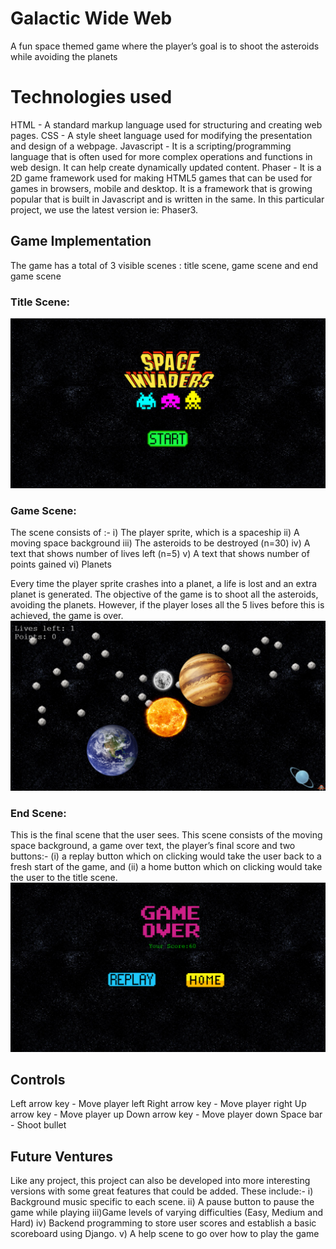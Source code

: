 # Galactic Wide Web
A fun space themed game where the player’s goal is to shoot the asteroids while avoiding the planets

# Technologies used
HTML - A standard markup language used for structuring and creating web pages. 
CSS - A style sheet language used for modifying the presentation and design of a webpage. 
Javascript - It is a scripting/programming language that is often used for more complex operations and functions in web design. It can help create dynamically updated content.
Phaser - It is a 2D game framework used for making HTML5 games that can be used for games in browsers, mobile and desktop. It is a framework that is growing popular that is built in Javascript and is written in the same. In this particular project, we use the latest version ie: Phaser3.

## Game Implementation
The game has a total of 3 visible scenes : title scene, game scene and end game scene

### Title Scene:
![image 1](/assets/readme/titleScene.png)

### Game Scene:
The scene consists of :-
i)   The player sprite, which is a spaceship
ii)  A moving space background
iii) The asteroids to be destroyed (n=30)
iv)  A text that shows number of lives left (n=5)
v)   A text that shows number of points gained
vi) Planets

Every time the player sprite crashes into a planet, a life is lost and an extra planet is generated. The objective of the game is to shoot all the asteroids, avoiding the planets. However, if the player loses all the 5 lives before this is achieved, the game is over.
![image 2](/assets/readme/gameScene.png)

### End Scene:
This is the final scene that the user sees. This scene consists of the moving space background, a game over text, the player’s final score and two buttons:- (i) a replay button which on clicking would take the user back to a fresh start of the game, and (ii) a home button which on clicking would take the user to the title scene.
![image 3](/assets/readme/endScene.png)

## Controls

Left arrow key - Move player left
Right arrow key - Move player right
Up arrow key - Move player up
Down arrow key - Move player down
Space bar - Shoot bullet

## Future Ventures

Like any project, this project can also be developed into more interesting versions with some great features that could be added. These include:-
i)  Background music specific to each scene.
ii) A pause button to pause the game while playing
iii)Game levels of varying difficulties (Easy, Medium and Hard)
iv) Backend programming to store user scores and establish a basic scoreboard using Django.
v)  A help scene to go over how to play the game

